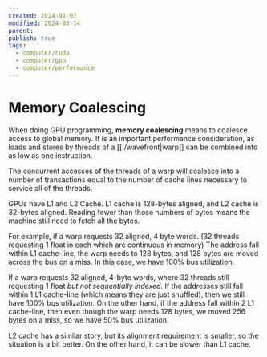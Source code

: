 ```yaml
---
created: 2024-01-07
modified: 2024-03-14
parent: 
publish: true
tags:
  - computer/cuda
  - computer/gpu
  - computer/performance
---
```


# Memory Coalescing
When doing GPU programming, **memory coalescing** means to coalesce access to global memory. It is an important performance consideration, as loads and stores by threads of a [[./wavefront|warp]] can be combined into as low as one instruction.

The concurrent accesses of the threads of a warp will coalesce into a number of transactions equal to the number of cache lines necessary to service all of the threads.

GPUs have L1 and L2 Cache. L1 cache is 128-bytes aligned, and L2 cache is 32-bytes aligned.
Reading fewer than those numbers of bytes means the machine still need to fetch all the bytes.

For example, if a warp requests 32 aligned, 4 byte words. (32 threads requesting 1 float in each which are continuous in memory)
The address fall within L1 cache-line, the warp needs to 128 bytes, and 128 bytes are moved across the bus on a miss.
In this case, we have 100% bus utilization.

If a warp requests 32 aligned, 4-byte words,
where 32 threads still requesting 1 float *but not sequentially indexed*.
If the addresses still fall within 1 L1 cache-line (which means they are just shuffled), then we still have 100% bus utilization.
On the other hand, if the address fall within *2* L1 cache-line,
then even though the warp needs 128 bytes, we moved 256 bytes on a miss,
so we have 50% bus utilization.

L2 cache has a similar story, but its alignment requirement is smaller, so the situation is a bit better.
On the other hand, it can be slower than L1 cache.